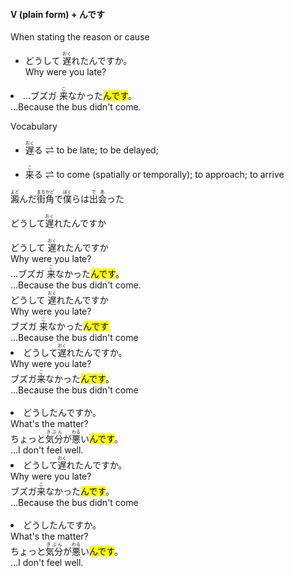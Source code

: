 #### V (plain form) + んです

When stating the reason or cause

- どうして <ruby>遅<rp>（</rp><rt>おく</rt><rp>）</rp></ruby>れたんですか。<br />
Why were you late?
<li>...ブズガ <ruby>来<rp>（</rp><rt>こ</rt><rp>）</rp></ruby>なかった<mark>んです</mark>。 <br/>...Because the bus didn't come.</li>

Vocabulary

- <ruby>遅<rp>（</rp><rt>おく</rt><rp>）</rp></ruby>る ⇌ to be late; to be delayed; 

- <ruby>来<rp>（</rp><rt>こ</rt><rp>）</rp></ruby>る ⇌ to come (spatially or temporally); to approach; to arrive​


<ruby><rb>澱</rb><rt>よど</rt></ruby>んだ<ruby><rb>街角</rb><rt>まちかど</rt></ruby>で<ruby><rb>僕</rb><rt>ぼく</rt></ruby>らは<ruby><rb>出</rb><rt>で</rt></ruby><ruby><rb>会</rb><rt>あ</rt></ruby>った


どうして<ruby><rb>遅</rb><rt>おく</rt></ruby>れたんですか

 <div class="grid-container">
  <div class="grid-item">どうして  <ruby><rb>遅</rb><rt>おく</rt></ruby>れたんですか</div>
  <div class="grid-item">Why were you late?</div>
  <div class="grid-item">...ブズガ  <ruby>来<rp>（</rp><rt>こ</rt><rp>）</rp></ruby>なかった<mark>んです</mark>。</div>
  <div class="grid-item">...Because the bus didn't come.</div>
</div> 




<div class="grid-container"><div class="grid-item"> どうして <ruby><rb>遅</rb><rt>おく</rt></ruby>れたんですか </div><div class="grid-item"> Why were you late? </div><div class="grid-item"> ブズガ <ruby><rb>来</rb><rt>こ</rt></ruby>なかった<mark>んです</mark> </div><div class="grid-item"> ...Because the bus didn't come </div></div>

<div class="grid-container"><div class="grid-item"> <li> どうして<ruby><rb>遅</rb><rt>おく</rt></ruby>れたんですか。</li> </div><div class="grid-item"> Why were you late? </div><div class="grid-item"> ブズガ<ruby><rb>来</rb><rt>こ</rt></ruby>なかった<mark>んです</mark>。 </div><div class="grid-item"> ...Because the bus didn't come <br><br> </div><div class="grid-item"> <li> どうしたんですか。</li>  </div><div class="grid-item"> What's the matter? </div><div class="grid-item">  ちょっと<ruby><rb>気分</rb><rt>きぶん</rt></ruby>が<ruby><rb>悪</rb><rt>わる</rt></ruby>い<mark>んです</mark>。 </div><div class="grid-item"> ...I don't feel well. </div></div>



<div class="grid-container"><div class="grid-item"> <li> どうして<ruby><rb>遅</rb><rt>おく</rt></ruby>れたんですか。 </li> </div><div class="grid-item"> Why were you late? </div><div class="grid-item"> ブズガ<ruby><rb>来</rb><rt>こ</rt></ruby>なかった<mark>んです</mark>。 </div><div class="grid-item"> ...Because the bus didn't come <br><br> </div><div class="grid-item"> <li> どうしたんですか。 </li> </div><div class="grid-item"> What's the matter? </div><div class="grid-item"> ちょっと<ruby><rb>気分</rb><rt>きぶん</rt></ruby>が<ruby><rb>悪</rb><rt>わる</rt></ruby>い<mark>んです</mark>。 </div><div class="grid-item"> ...I don't feel well. </div></div>







